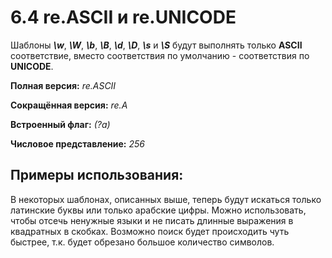 # 6.4 re.ASCII и re.UNICODE
Шаблоны ***\w***, ***\W***, ***\b***, ***\B***, ***\d***, ***\D***, ***\s*** и ***\S*** будут выполнять только **ASCII** соответствие,
вместо соответствия по умолчанию - соответствия по **UNICODE**.

**Полная версия:** *re.ASCII*

**Сокращённая версия:** *re.A*

**Встроенный флаг:** *(?a)*

**Числовое представление:** *256*

## Примеры использования:
В некоторых шаблонах, описанных выше, теперь будут искаться только латинские буквы или только арабские цифры.
Можно использовать, чтобы отсечь ненужные языки и не писать длинные выражения в квадратных в скобках.
Возможно поиск будет происходить чуть быстрее, т.к. будет обрезано большое количество символов.
